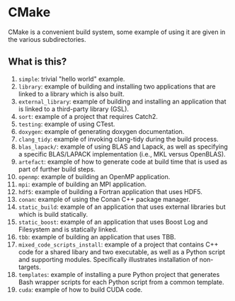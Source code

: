 # CMake

CMake is a convenient build system, some example of using it are given in the
various subdirectories.

## What is this?

1. `simple`: trivial "hello world" example.
1. `library`: example of building and installing two applications that are
   linked to a library which is also built.
1. `external_library`: example of building and installing an application that is
   linked to a third-party library (GSL).
1. `sort`: example of a project that requires Catch2.
1. `testing`: example of using CTest.
1. `doxygen`: example of generating doxygen documentation.
1. `clang_tidy`: example of invoking clang-tidy during the build process.
1. `blas_lapack/`: example of using BLAS and Lapack, as well as specifying
   a specific BLAS/LAPACK implementation (i.e., MKL versus OpenBLAS).
1. `artefact`: example of how to generate code at build time that is used as
   part of further build steps.
1. `openmp`: example of building an OpenMP application.
1. `mpi`: example of building an MPI application.
1. `hdf5`: example of building a Fortran application that uses HDF5.
1. `conan`: example of using the Conan C++ package manager.
1. `static_build`: example of an application that uses external libraries
   but which is build statically.
1. `static_boost`: example of an application that uses Boost Log and
   Filesystem and is statically linked.
1. `tbb`: example of building an application that uses TBB.
1. `mixed_code_scripts_install`: example of a project that contains
   C++ code for a shared libary and two executable, as well as a Python
   script and supporting modules.  Specifically illustrates installation
   of non-targets.
1. `templates`: example of installing a pure Python project that generates
   Bash wrapper scripts for each Python script from a common template.
1. `cuda`: example of how to build CUDA code.
